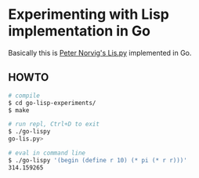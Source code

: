 # Experimenting with Lisp implementation in Go

Basically this is [Peter Norvig's Lis.py](http://norvig.com/lispy.html) implemented in Go.


## HOWTO

```sh
# compile
$ cd go-lisp-experiments/
$ make

# run repl, Ctrl+D to exit
$ ./go-lispy
go-lis.py>

# eval in command line
$ ./go-lispy '(begin (define r 10) (* pi (* r r)))'
314.159265

```






